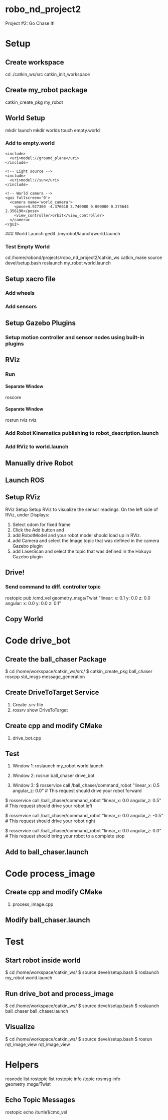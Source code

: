 # robo_nd_project2
Project #2: Go Chase It!

# Setup
## Create workspace
cd ./catkin_ws/src
catkin_init_workspace

## Create my_robot package
catkin_create_pkg my_robot

## World Setup
mkdir launch
mkdir worlds
touch empty.world
### Add to empty.world
<?xml version="1.0" ?>

<sdf version="1.4">

  <world name="default">

    <include>
      <uri>model://ground_plane</uri>
    </include>

    <!-- Light source -->
    <include>
      <uri>model://sun</uri>
    </include>

    <!-- World camera -->
    <gui fullscreen='0'>
      <camera name='world_camera'>
        <pose>4.927360 -4.376610 3.740080 0.000000 0.275643 2.356190</pose>
        <view_controller>orbit</view_controller>
      </camera>
    </gui>

  </world>
</sdf>
### World Launch
gedit ./myrobot/launch/world.launch

<?xml version="1.0" encoding="UTF-8"?>

<launch>

  <!-- World File -->
  <arg name="world_file" default="$(find my_robot)/worlds/empty.world"/>

  <!-- Launch Gazebo World -->
  <include file="$(find gazebo_ros)/launch/empty_world.launch">
    <arg name="use_sim_time" value="true"/>
    <arg name="debug" value="false"/>
    <arg name="gui" value="true" />
    <arg name="world_name" value="$(arg world_file)"/>
  </include>

</launch>

### Test Empty World
cd /home/robond/projects/robo_nd_project2/catkin_ws
catkin_make
source devel/setup.bash
roslaunch my_robot world.launch

## Setup xacro file
### Add wheels
### Add sensors

## Setup Gazebo Plugins
### Setup motion controller and sensor nodes using built-in plugins


## RViz

### Run
#### Separate Window
roscore

#### Separate Window
rosrun rviz rviz

### Add Robot Kinematics publishing to robot_description.launch

### Add RViz to world.launch

## Manually drive Robot
## Launch ROS

## Setup RViz
RViz Setup
Setup RViz to visualize the sensor readings. On the left side of RViz, under Displays:

1. Select odom for fixed frame
2. Click the Add button and
3. add RobotModel and your robot model should load up in RViz.
4. add Camera and select the Image topic that was defined in the camera Gazebo plugin
5. add LaserScan and select the topic that was defined in the Hokuyo Gazebo plugin

## Drive!
###  Send command to diff. controller topic
rostopic pub /cmd_vel geometry_msgs/Twist  "linear:
  x: 0.1
  y: 0.0
  z: 0.0
angular:
  x: 0.0
  y: 0.0
  z: 0.1" 

## Copy World

# Code drive_bot

## Create the ball_chaser Package
$ cd /home/workspace/catkin_ws/src/
$ catkin_create_pkg ball_chaser roscpp std_msgs message_generation

## Create DriveToTarget Service
1. Create .srv file
2. rossrv show DriveToTarget


## Create cpp and modify CMake
1. drive_bot.cpp

## Test
1. Window 1:
roslaunch my_robot world.launch

2. Window 2:
rosrun ball_chaser drive_bot

3. Window 3:
$ rosservice call /ball_chaser/command_robot "linear_x: 0.5
angular_z: 0.0"  # This request should drive your robot forward

$ rosservice call /ball_chaser/command_robot "linear_x: 0.0
angular_z: 0.5"  # This request should drive your robot left

$ rosservice call /ball_chaser/command_robot "linear_x: 0.0
angular_z: -0.5"  # This request should drive your robot right

$ rosservice call /ball_chaser/command_robot "linear_x: 0.0
angular_z: 0.0"  # This request should bring your robot to a complete stop

## Add to ball_chaser.launch

# Code process_image
## Create cpp and modify CMake
1. process_image.cpp

## Modify ball_chaser.launch

# Test
## Start robot inside world
$ cd /home/workspace/catkin_ws/
$ source devel/setup.bash
$ roslaunch my_robot world.launch

## Run drive_bot and process_image
$ cd /home/workspace/catkin_ws/
$ source devel/setup.bash
$ roslaunch ball_chaser ball_chaser.launch

## Visualize
$ cd /home/workspace/catkin_ws/
$ source devel/setup.bash
$ rosrun rqt_image_view rqt_image_view





# Helpers
rosnode list
rostopic list
rostopic info /topic
rosmsg info geometry_msgs/Twist

## Echo Topic Messages
rostopic echo /turtle1/cmd_vel

